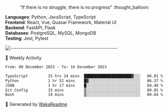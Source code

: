 <p align="center"> 
  "If there is no struggle, there is no progress" :thought_balloon:
</p>

<p align="left">
  <strong>Languages</strong>: Python, JavaScript, TypeScript<br>
  <strong>Frontend</strong>: React, Vue, Quasar Framework, Material UI<br>
  <strong>Backend</strong>: FastAPI, Flask<br>
  <strong>Databases</strong>: PostgreSQL, MySQL, MongoDB<br>
  <strong>Testing</strong>: Jest, Pytest<br>
</p>

![-----------------------------------------------------](https://raw.githubusercontent.com/andreasbm/readme/master/assets/lines/vintage.png)

🎯 Weekly Activity

<!--START_SECTION:waka-->

```txt
From: 09 December 2023 - To: 16 December 2023

TypeScript         25 hrs 24 mins  █████████████████████▓░░░   86.01 %
Python             1 hr 52 mins    █▓░░░░░░░░░░░░░░░░░░░░░░░   06.37 %
JSON               1 hr 17 mins    █░░░░░░░░░░░░░░░░░░░░░░░░   04.40 %
Git Config         15 mins         ▒░░░░░░░░░░░░░░░░░░░░░░░░   00.85 %
Bash               14 mins         ▒░░░░░░░░░░░░░░░░░░░░░░░░   00.84 %
```

<!--END_SECTION:waka-->


🚀 Generated by [WakaReadme](https://github.com/athul/waka-readme)
